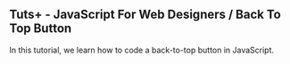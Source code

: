 ## Tuts+ - JavaScript For Web Designers / Back To Top Button

In this tutorial, we learn how to code a back-to-top button in JavaScript.
